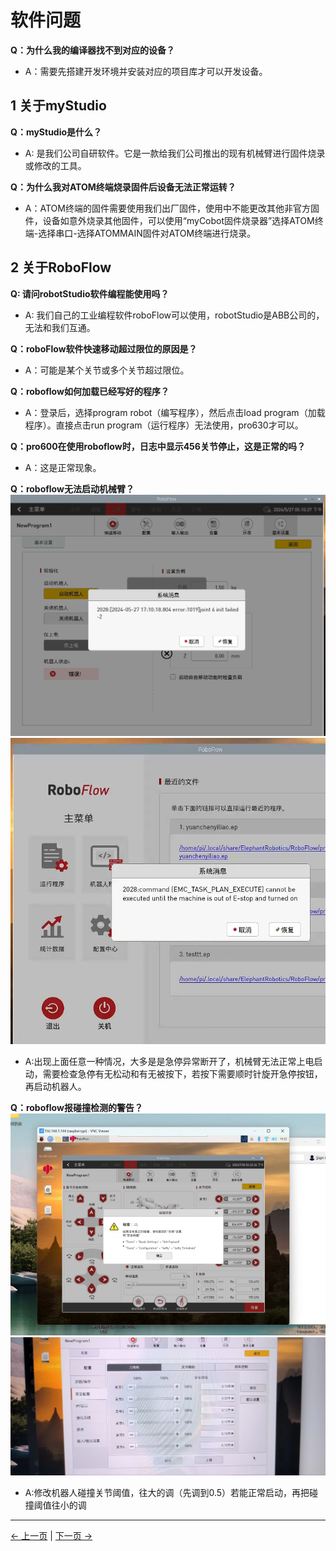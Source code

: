 # 软件问题

**Q：为什么我的编译器找不到对应的设备？**
- A：需要先搭建开发环境并安装对应的项目库才可以开发设备。


## 1 关于myStudio

**Q：myStudio是什么？**
- A: 是我们公司自研软件。它是一款给我们公司推出的现有机械臂进行固件烧录或修改的工具。


**Q：为什么我对ATOM终端烧录固件后设备无法正常运转？**
- A：ATOM终端的固件需要使用我们出厂固件，使用中不能更改其他非官方固件，设备如意外烧录其他固件，可以使用“myCobot固件烧录器”选择ATOM终端-选择串口-选择ATOMMAIN固件对ATOM终端进行烧录。


## 2 关于RoboFlow


**Q: 请问robotStudio软件编程能使用吗？**
- A: 我们自己的工业编程软件roboFlow可以使用，robotStudio是ABB公司的，无法和我们互通。


**Q：roboFlow软件快速移动超过限位的原因是？**

- A：可能是某个关节或多个关节超过限位。


**Q：roboflow如何加载已经写好的程序？**

- A：登录后，选择program robot（编写程序），然后点击load program（加载程序）。直接点击run program（运行程序）无法使用，pro630才可以。

**Q：pro600在使用roboflow时，日志中显示456关节停止，这是正常的吗？**

- A：这是正常现象。

**Q：roboflow无法启动机械臂？**
![](../resources/14-IssueFAQ/jiting1.png)
![](../resources/14-IssueFAQ/jiting2.png)
- A:出现上面任意一种情况，大多是是急停异常断开了，机械臂无法正常上电启动，需要检查急停有无松动和有无被按下，若按下需要顺时针旋开急停按钮​，再启动机器人。


**Q：roboflow报碰撞检测的警告？**
![](../resources/14-IssueFAQ/pengzhuang1.png)
![](../resources/14-IssueFAQ/pengzhuang2.png)
- A:修改机器人碰撞关节阈值，往大的调（先调到0.5）若能正常启动，再把碰撞阈值往小的调







---
[← 上一页](./14.1-driver.md) | [下一页 → ](./14.3-hardware.md)